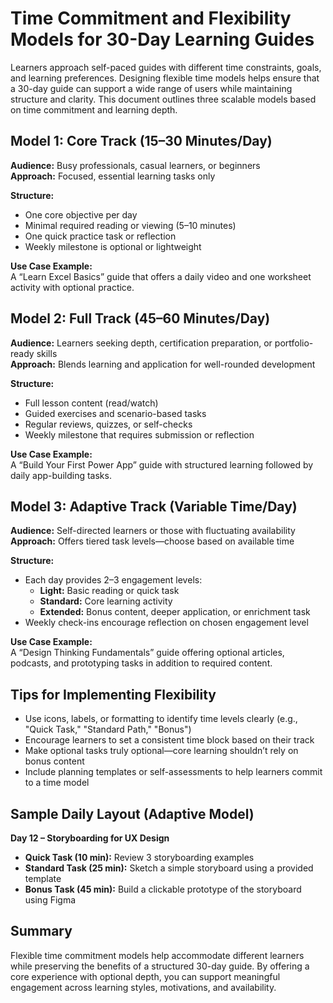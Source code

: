 # Time Commitment and Flexibility Models for 30-Day Learning Guides

Learners approach self-paced guides with different time constraints, goals, and learning preferences. Designing flexible time models helps ensure that a 30-day guide can support a wide range of users while maintaining structure and clarity. This document outlines three scalable models based on time commitment and learning depth.

## Model 1: Core Track (15–30 Minutes/Day)

**Audience:** Busy professionals, casual learners, or beginners  
**Approach:** Focused, essential learning tasks only

**Structure:**
- One core objective per day
- Minimal required reading or viewing (5–10 minutes)
- One quick practice task or reflection
- Weekly milestone is optional or lightweight

**Use Case Example:**  
A “Learn Excel Basics” guide that offers a daily video and one worksheet activity with optional practice.

## Model 2: Full Track (45–60 Minutes/Day)

**Audience:** Learners seeking depth, certification preparation, or portfolio-ready skills  
**Approach:** Blends learning and application for well-rounded development

**Structure:**
- Full lesson content (read/watch)
- Guided exercises and scenario-based tasks
- Regular reviews, quizzes, or self-checks
- Weekly milestone that requires submission or reflection

**Use Case Example:**  
A “Build Your First Power App” guide with structured learning followed by daily app-building tasks.

## Model 3: Adaptive Track (Variable Time/Day)

**Audience:** Self-directed learners or those with fluctuating availability  
**Approach:** Offers tiered task levels—choose based on available time

**Structure:**
- Each day provides 2–3 engagement levels:
  - **Light:** Basic reading or quick task
  - **Standard:** Core learning activity
  - **Extended:** Bonus content, deeper application, or enrichment task
- Weekly check-ins encourage reflection on chosen engagement level

**Use Case Example:**  
A “Design Thinking Fundamentals” guide offering optional articles, podcasts, and prototyping tasks in addition to required content.

## Tips for Implementing Flexibility

- Use icons, labels, or formatting to identify time levels clearly (e.g., "Quick Task," "Standard Path," "Bonus")
- Encourage learners to set a consistent time block based on their track
- Make optional tasks truly optional—core learning shouldn’t rely on bonus content
- Include planning templates or self-assessments to help learners commit to a time model

## Sample Daily Layout (Adaptive Model)

**Day 12 – Storyboarding for UX Design**

- **Quick Task (10 min):** Review 3 storyboarding examples
- **Standard Task (25 min):** Sketch a simple storyboard using a provided template
- **Bonus Task (45 min):** Build a clickable prototype of the storyboard using Figma

## Summary

Flexible time commitment models help accommodate different learners while preserving the benefits of a structured 30-day guide. By offering a core experience with optional depth, you can support meaningful engagement across learning styles, motivations, and availability.
